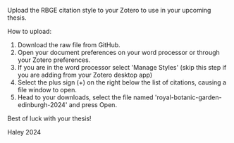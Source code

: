 Upload the RBGE citation style to your Zotero to use in your upcoming thesis.

How to upload:
1. Download the raw file from GitHub.
2. Open your document preferences on your word processor or through your Zotero preferences.
3. If you are in the word processor select 'Manage Styles' (skip this step if you are adding from your Zotero desktop app)
4. Select the plus sign (+) on the right below the list of citations, causing a file window to open.
5. Head to your downloads, select the file named 'royal-botanic-garden-edinburgh-2024' and press Open.

Best of luck with your thesis!

Haley 2024
